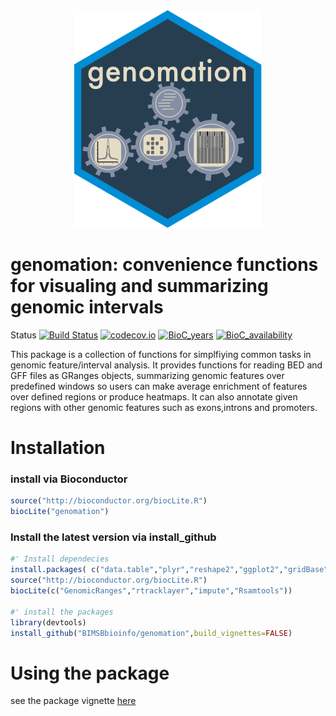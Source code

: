 <a name="logo"/>
<div align="center">
<img src="https://github.com/BIMSBbioinfo/genomation/blob/master/inst/genomation_logo.png" alt="hex Logo"  ></img>
</a>
</div>

# genomation: convenience functions for visualing and summarizing genomic intervals

Status [![Build Status](https://api.travis-ci.org/BIMSBbioinfo/genomation.svg?branch=master)](https://travis-ci.org/BIMSBbioinfo/genomation) [![codecov.io](https://codecov.io/github/BIMSBbioinfo/genomation/coverage.svg?branch=master)](https://codecov.io/github/BIMSBbioinfo/genomation?branch=master)    [![BioC_years](http://www.bioconductor.org/shields/years-in-bioc/genomation.svg)](http://www.bioconductor.org/packages/release/bioc/html/genomation.html) [![BioC_availability](http://www.bioconductor.org/shields/availability/release/genomation.svg)](http://www.bioconductor.org/packages/release/bioc/html/genomation.html)


This package is a collection of functions for simplfiying common tasks in genomic feature/interval
analysis. It provides functions for reading BED and GFF files as GRanges objects, summarizing genomic features over predefined windows so users can make average enrichment of features over defined regions or produce heatmaps. It can also annotate given regions
with other genomic features such as exons,introns and promoters.

# Installation

### install via Bioconductor
```R
source("http://bioconductor.org/biocLite.R")
biocLite("genomation")

```

### Install the latest version via install_github
```R
#' Install dependecies
install.packages( c("data.table","plyr","reshape2","ggplot2","gridBase","devtools"))
source("http://bioconductor.org/biocLite.R")
biocLite(c("GenomicRanges","rtracklayer","impute","Rsamtools"))

#' install the packages
library(devtools)
install_github("BIMSBbioinfo/genomation",build_vignettes=FALSE)

```

# Using the package
see the package vignette [here](http://www.bioconductor.org/packages/release/bioc/vignettes/genomation/inst/doc/GenomationManual-knitr.html)
